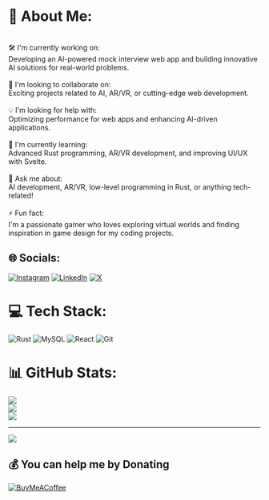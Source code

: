 # 💫 About Me:
<br>🛠 I'm currently working on:<br>Developing an AI-powered mock interview web app and building innovative AI solutions for real-world problems.<br><br>🤝 I'm looking to collaborate on:<br>Exciting projects related to AI, AR/VR, or cutting-edge web development.<br><br>💡 I'm looking for help with:<br>Optimizing performance for web apps and enhancing AI-driven applications.<br><br>🌱 I'm currently learning:<br>Advanced Rust programming, AR/VR development, and improving UI/UX with Svelte.<br><br>💬 Ask me about:<br>AI development, AR/VR, low-level programming in Rust, or anything tech-related!<br><br>⚡ Fun fact:<br>I'm a passionate gamer who loves exploring virtual worlds and finding inspiration in game design for my coding projects.


## 🌐 Socials:
[![Instagram](https://img.shields.io/badge/Instagram-%23E4405F.svg?logo=Instagram&logoColor=white)](https://instagram.com/basitshafiqq) [![LinkedIn](https://img.shields.io/badge/LinkedIn-%230077B5.svg?logo=linkedin&logoColor=white)](https://linkedin.com/in/basit-shafiq) [![X](https://img.shields.io/badge/X-black.svg?logo=X&logoColor=white)](https://x.com/basitshafiqq) 

# 💻 Tech Stack:
![Rust](https://img.shields.io/badge/rust-%23000000.svg?style=for-the-badge&logo=rust&logoColor=white) ![MySQL](https://img.shields.io/badge/mysql-4479A1.svg?style=for-the-badge&logo=mysql&logoColor=white) ![React](https://img.shields.io/badge/react-%2320232a.svg?style=for-the-badge&logo=react&logoColor=%2361DAFB) ![Git](https://img.shields.io/badge/git-%23F05033.svg?style=for-the-badge&logo=git&logoColor=white)
# 📊 GitHub Stats:
![](https://github-readme-stats.vercel.app/api?username=basit-shafiqq&theme=cobalt&hide_border=false&include_all_commits=false&count_private=false)<br/>
![](https://github-readme-streak-stats.herokuapp.com/?user=basit-shafiqq&theme=cobalt&hide_border=false)<br/>
![](https://github-readme-stats.vercel.app/api/top-langs/?username=basit-shafiqq&theme=cobalt&hide_border=false&include_all_commits=false&count_private=false&layout=compact)

---
[![](https://visitcount.itsvg.in/api?id=basit-shafiqq&icon=0&color=0)](https://visitcount.itsvg.in)

  ## 💰 You can help me by Donating
  [![BuyMeACoffee](https://img.shields.io/badge/Buy%20Me%20a%20Coffee-ffdd00?style=for-the-badge&logo=buy-me-a-coffee&logoColor=black)](https://buymeacoffee.com/basitshafiqq) 

  
<!-- Proudly created with GPRM ( https://gprm.itsvg.in ) -->
